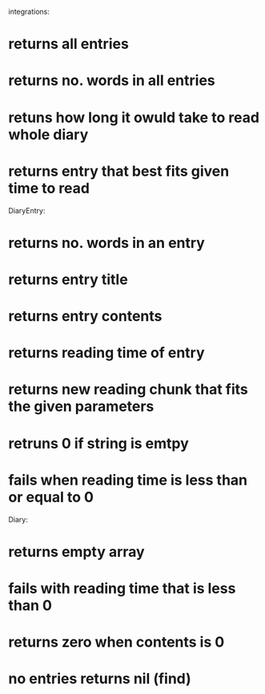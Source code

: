 integrations:

# returns all entries

# returns no. words in all entries

# retuns how long it owuld take to read whole diary

# returns entry that best fits given time to read

DiaryEntry:

# returns no. words in an entry

# returns entry title

# returns entry contents

# returns reading time of entry

# returns new reading chunk that fits the given parameters

# retruns 0 if string is emtpy

# fails when reading time is less than or equal to 0

Diary:

# returns empty array

# fails with reading time that is less than 0

# returns zero when contents is 0

# no entries returns nil (find)
